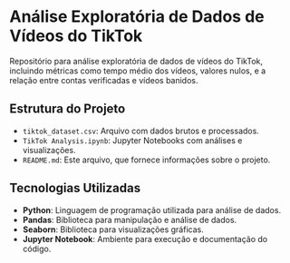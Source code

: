 # Análise Exploratória de Dados de Vídeos do TikTok

Repositório para análise exploratória de dados de vídeos do TikTok, incluindo métricas como tempo médio dos vídeos, valores nulos, e a relação entre contas verificadas e vídeos banidos. 

## Estrutura do Projeto

- `tiktok_dataset.csv`: Arquivo com dados brutos e processados.
- `TikTok Analysis.ipynb`: Jupyter Notebooks com análises e visualizações.
- `README.md`: Este arquivo, que fornece informações sobre o projeto.

## Tecnologias Utilizadas

- **Python**: Linguagem de programação utilizada para análise de dados.
- **Pandas**: Biblioteca para manipulação e análise de dados.
- **Seaborn**: Biblioteca para visualizações gráficas.
- **Jupyter Notebook**: Ambiente para execução e documentação do código.
